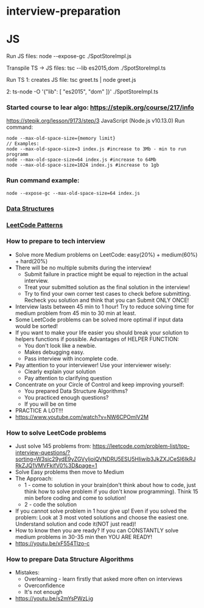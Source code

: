 # interview-preparation

# JS

Run JS files:
node --expose-gc ./SpotStoreImpl.js

Transpile TS -> JS files:
tsc --lib es2015,dom ./SpotStoreImpl.ts

Run TS
1: creates JS file:
tsc greet.ts | node greet.js

2:
ts-node -O '{"lib": [ "es2015", "dom" ]}' ./SpotStoreImpl.ts

### Started course to lear algo: https://stepik.org/course/217/info
https://stepik.org/lesson/9173/step/3
JavaScript (Node.js v10.13.0)
Run command: 
```
node --max-old-space-size={memory limit}
// Examples:
node --max-old-space-size=3 index.js #increase to 3Mb - min to run programm
node --max-old-space-size=64 index.js #increase to 64Mb
node --max-old-space-size=1024 index.js #increase to 1gb
```
### Run command example:
```
node --expose-gc --max-old-space-size=64 index.js
```

### [Data Structures](js/datastructures/README.md)
### [LeetCode Patterns](js/leetcode/patterns/README.md)

### How to prepare to tech interview
- Solve more Medium problems on LeetCode: easy(20%) + medium(60%) + hard(20%)
- There will be no multiple submits during the interview! 
  - Submit failure in practice might be equal to rejection in the actual interview. 
  - Treat your submitted solution as the final solution in the interview! 
  - Try to find your own corner test cases to check before submitting. Recheck you solution and think that you can Submit ONLY ONCE!
- Interview lasts between 45 min to 1 hour! Try to reduce solving time for medium problem from 45 min to 30 min at least.
- Some LeetCode problems can be solved more optimal if input data would be sorted!
- If you want to make your life easier you should break your solution to helpers functions if possible. 
Advantages of HELPER FUNCTION:
  - You don't look like a newbie.
  - Makes debugging easy.
  - Pass interview with incomplete code.
- Pay attention to your interviewer! Use your interviewer wisely:
  - Clearly explain your solution
  - Pay attention to clarifying question
- Concentrate on your Circle of Control and keep improving yourself:
  - You prepared Data Structure Algorithms?
  - You practiced enough questions?
  - If you will be on time
- PRACTICE A LOT!!!
- https://www.youtube.com/watch?v=NW6CPOmlV2M

### How to solve LeetCode problems
- Just solve 145 problems from: https://leetcode.com/problem-list/top-interview-questions/?sorting=W3sic29ydE9yZGVyIjoiQVNDRU5ESU5HIiwib3JkZXJCeSI6IkRJRkZJQ1VMVFkifV0%3D&page=1
- Solve Easy problems then move to Medium
- The Approach:
  - 1 - come to solution in your brain(don't think about how to code, just think how to solve problem if you don't know programming). 
  Think 15 min before coding and come to solution!
  - 2 - code the solution
- If you cannot solve problem in 1 hour give up! Even if you solved the problem: 
Look at 3 most voted solutions and choose the easiest one. 
Understand solution and code it(NOT just read)!
- How to know then you are ready? If you can CONSTANTLY solve medium problems in 30-35 min then YOU ARE READY!
- https://youtu.be/xF554Tlzo-c

### How to prepare Data Structure Algorithms
- Mistakes:
  - Overlearning - learn firstly that asked more often on interviews
  - Overconfidence
  - It's not enough
- https://youtu.be/s2mYsPWzLjg

